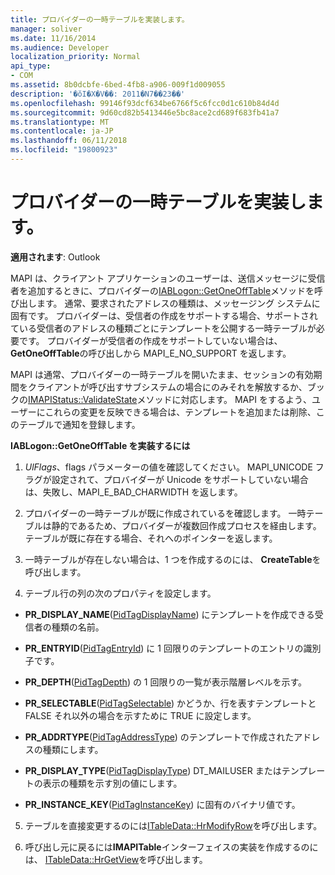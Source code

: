 ```yaml
---
title: プロバイダーの一時テーブルを実装します。
manager: soliver
ms.date: 11/16/2014
ms.audience: Developer
localization_priority: Normal
api_type:
- COM
ms.assetid: 8b0dcbfe-6bed-4fb8-a906-009f1d009055
description: '�ŏI�X�V��: 2011�N7��23��'
ms.openlocfilehash: 99146f93dcf634be6766f5c6fcc0d1c610b84d4d
ms.sourcegitcommit: 9d60cd82b5413446e5bc8ace2cd689f683fb41a7
ms.translationtype: MT
ms.contentlocale: ja-JP
ms.lasthandoff: 06/11/2018
ms.locfileid: "19800923"
---
```

# <a name="implementing-a-provider-one-off-table"></a>プロバイダーの一時テーブルを実装します。

  
  
**適用されます**: Outlook 
  
MAPI は、クライアント アプリケーションのユーザーは、送信メッセージに受信者を追加するときに、プロバイダーの[IABLogon::GetOneOffTable](iablogon-getoneofftable.md)メソッドを呼び出します。 通常、要求されたアドレスの種類は、メッセージング システムに固有です。 プロバイダーは、受信者の作成をサポートする場合、サポートされている受信者のアドレスの種類ごとにテンプレートを公開する一時テーブルが必要です。 プロバイダーが受信者の作成をサポートしていない場合は、 **GetOneOffTable**の呼び出しから MAPI_E_NO_SUPPORT を返します。 
  
MAPI は通常、プロバイダーの一時テーブルを開いたまま、セッションの有効期間をクライアントが呼び出すサブシステムの場合にのみそれを解放するか、ブックの[IMAPIStatus::ValidateState](imapistatus-validatestate.md)メソッドに対応します。 MAPI をするよう、ユーザーにこれらの変更を反映できる場合は、テンプレートを追加または削除、このテーブルで通知を登録します。 
  
 **IABLogon::GetOneOffTable を実装するには**
  
1. _UlFlags_、flags パラメーターの値を確認してください。 MAPI_UNICODE フラグが設定されて、プロバイダーが Unicode をサポートしていない場合は、失敗し、MAPI_E_BAD_CHARWIDTH を返します。 
    
2. プロバイダーの一時テーブルが既に作成されているを確認します。 一時テーブルは静的であるため、プロバイダーが複数回作成プロセスを経由します。 テーブルが既に存在する場合、それへのポインターを返します。 
    
3. 一時テーブルが存在しない場合は、1 つを作成するのには、 **CreateTable**を呼び出します。 
    
4. テーブル行の列の次のプロパティを設定します。
    
  - **PR_DISPLAY_NAME**([PidTagDisplayName](pidtagdisplayname-canonical-property.md)) にテンプレートを作成できる受信者の種類の名前。 
    
  - **PR_ENTRYID**([PidTagEntryId](pidtagentryid-canonical-property.md)) に 1 回限りのテンプレートのエントリの識別子です。
    
  - **PR_DEPTH**([PidTagDepth](pidtagdepth-canonical-property.md)) の 1 回限りの一覧が表示階層レベルを示す。
    
  - **PR_SELECTABLE**([PidTagSelectable](pidtagselectable-canonical-property.md)) かどうか、行を表すテンプレートと FALSE それ以外の場合を示すために TRUE に設定します。
    
  - **PR_ADDRTYPE**([PidTagAddressType](pidtagaddresstype-canonical-property.md)) のテンプレートで作成されたアドレスの種類にします。
    
  - **PR_DISPLAY_TYPE**([PidTagDisplayType](pidtagdisplaytype-canonical-property.md)) DT_MAILUSER またはテンプレートの表示の種類を示す別の値にします。
    
  - **PR_INSTANCE_KEY**([PidTagInstanceKey](pidtaginstancekey-canonical-property.md)) に固有のバイナリ値です。 
    
5. テーブルを直接変更するのには[ITableData::HrModifyRow](itabledata-hrmodifyrow.md)を呼び出します。 
    
6. 呼び出し元に戻るには**IMAPITable**インターフェイスの実装を作成するのには、 [ITableData::HrGetView](itabledata-hrgetview.md)を呼び出します。 
    

